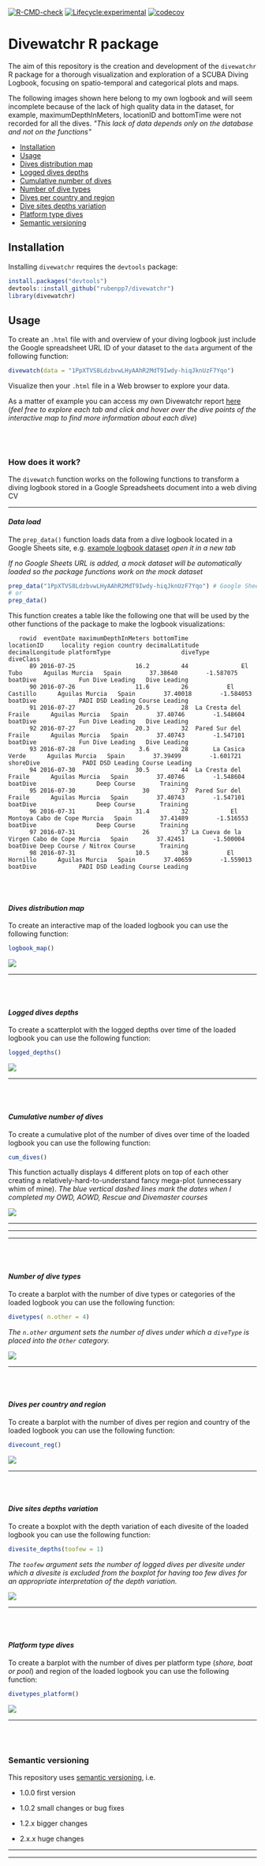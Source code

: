 <!-- badges: start -->
  [![R-CMD-check](https://github.com/rubenpp7/scuba_logbook/workflows/R-CMD-check/badge.svg)](https://github.com/rubenpp7/scuba_logbook/actions)
[![Lifecycle:experimental](https://img.shields.io/badge/lifecycle-experimental-orange.svg)](https://www.tidyverse.org/lifecycle/#experimental)
[![codecov](https://codecov.io/gh/rubenpp7/divewatchr/branch/master/graph/badge.svg?token=FR2D2ZZV2M)](https://codecov.io/gh/rubenpp7/divewatchr)
  <!-- badges: end -->
  
# Divewatchr R package

The aim of this repository is the creation and development of the `divewatchr` R package for a thorough visualization and exploration of a SCUBA Diving Logbook, focusing on  spatio-temporal and categorical plots and maps.


The following images shown here belong to my own logbook and will seem incomplete because of the lack of high quality data in the dataset, for example, maximumDepthInMeters, locationID and bottomTime were not recorded for all the dives. <i>"This lack of data depends only on the database and not on the functions"</i>


- [Installation](#installation)
- [Usage](#usage)
- [Dives distribution map](#dives-distribution-map)
- [Logged dives depths](#logged-dives-depths)
- [Cumulative number of dives](#cumulative-number-of-dives)
- [Number of dive types](#number-of-dive-types)
- [Dives per country and region](#dives-per-country-and-region)
- [Dive sites depths variation](#dive-sites-depths-variation)
- [Platform type dives](#platform-type-dives)
- [Semantic versioning](#semantic-versioning)


## Installation

Installing `divewatchr` requires the `devtools` package:

```r
install.packages("devtools")
devtools::install_github("rubenpp7/divewatchr")
library(divewatchr)
```  

## Usage

To create an `.html` file with and overview of your diving logbook just include the Google spreadsheet URL ID of your dataset to the `data` argument of the following function:
```r
divewatch(data = "1PpXTVS8LdzbvwLHyAAhR2MdT9Iwdy-hiqJknUzF7Yqo")
``` 
Visualize then your `.html` file in a Web browser to explore your data.

As a matter of example you can access my own Divewatchr report <a href="https://rubenpp7.github.io/" target="_blank">here</a> 
(<i>feel free to explore each tab and click and hover over the dive points of the interactive map to find more information about each dive</i>)

<br/><br/>

### How does it work?
The `divewatch` function works on the following functions to transform a diving logbook stored in a Google Spreadsheets document into a web diving CV

***

#### <i>Data load</i>
The `prep_data()` function loads data from a dive logbook located in a Google Sheets site, e.g. [example logbook dataset](https://docs.google.com/spreadsheets/d/1PpXTVS8LdzbvwLHyAAhR2MdT9Iwdy-hiqJknUzF7Yqo/edit#gid=1795885743) <i> open it in a new tab </i>

<i>If no Google Sheets URL is added, a mock dataset will be automatically loaded so the package functions work on the mock dataset</i>
```r
prep_data("1PpXTVS8LdzbvwLHyAAhR2MdT9Iwdy-hiqJknUzF7Yqo") # Google Sheets URL ID
# or
prep_data()
```
This function creates a table like the following one that will be used by the other functions of the package to make the logbook visualizations:

```
   rowid  eventDate maximumDepthInMeters bottomTime            locationID     locality region country decimalLatitude decimalLongitude platformType                    diveType      diveClass
      89 2016-07-25                 16.2         44               El Tubo      Aguilas Murcia   Spain        37.38640        -1.587075     boatDive            Fun Dive Leading   Dive Leading
      90 2016-07-26                 11.6         26           El Castillo      Aguilas Murcia   Spain        37.40018        -1.584053     boatDive            PADI DSD Leading Course Leading
      91 2016-07-27                 20.5         28  La Cresta del Fraile      Aguilas Murcia   Spain        37.40746        -1.548604     boatDive            Fun Dive Leading   Dive Leading
      92 2016-07-27                 20.3         32  Pared Sur del Fraile      Aguilas Murcia   Spain        37.40743        -1.547101     boatDive            Fun Dive Leading   Dive Leading
      93 2016-07-28                  3.6         28       La Casica Verde      Aguilas Murcia   Spain        37.39499        -1.601721    shoreDive            PADI DSD Leading Course Leading
      94 2016-07-30                 30.5         44  La Cresta del Fraile      Aguilas Murcia   Spain        37.40746        -1.548604     boatDive                 Deep Course       Training
      95 2016-07-30                   30         37  Pared Sur del Fraile      Aguilas Murcia   Spain        37.40743        -1.547101     boatDive                 Deep Course       Training
      96 2016-07-31                 31.4         32            El Montoya Cabo de Cope Murcia   Spain        37.41489        -1.516553     boatDive                 Deep Course       Training
      97 2016-07-31                   26         37 La Cueva de la Virgen Cabo de Cope Murcia   Spain        37.42451        -1.500004     boatDive Deep Course / Nitrox Course       Training
      98 2016-07-31                 10.5         38           El Hornillo      Aguilas Murcia   Spain        37.40659        -1.559013     boatDive            PADI DSD Leading Course Leading

```
<br/><br/>

#### <i>Dives distribution map</i>

To create an interactive map of the loaded logbook you can use the following function:
```r
logbook_map()

```

![](images/logbook_map2.png)

***
<br/><br/>

#### <i>Logged dives depths</i>

To create a scatterplot with the logged depths over time of the loaded logbook you can use the following function:

```r
logged_depths()

```
![](images/logged_depths.png)  

***
<br/><br/>

#### <i>Cumulative number of dives</i>

To create a cumulative plot of the number of dives over time of the loaded logbook you can use the following function:
```r
cum_dives()

```
This function actually displays 4 different plots on top of each other creating a relatively-hard-to-understand fancy mega-plot (unnecessary whim of mine).
<i> The blue vertical dashed lines mark the dates when I completed my OWD, AOWD, Rescue and Divemaster courses </i>


![](images/cum_dives.png)  

***
***  
***
<br/><br/>

#### <i>Number of dive types</i>

To create a barplot with the number of dive types or categories of the loaded logbook you can use the following function:

```r
divetypes( n.other = 4) 

```
<i>The `n.other` argument sets the number of dives under which a `diveType` is placed into the `Other` category.</i>

![](images/dive_types.png)

***
<br/><br/>

#### <i>Dives per country and region</i>

To create a barplot with the number of dives per region and country of the loaded logbook you can use the following function:
```r
divecount_reg()

```
![](images/divecount_reg.png)

***
<br/><br/>

#### <i>Dive sites depths variation</i>

To create a boxplot with the depth variation of each divesite of the loaded logbook you can use the following function:
```r
divesite_depths(toofew = 1)

```
<i>The `toofew` argument sets the number of logged dives per divesite under which a divesite is excluded from the boxplot for having too few dives for an appropriate interpretation of the depth variation.</i>

![](images/divesite_depths.png)

***
<br/><br/>

#### <i>Platform type dives</i>

To create a barplot with the number of dives per platform type (<i>shore, boat or pool</i>) and region of the loaded logbook you can use the following function:
```r
divetypes_platform()

```
![](images/platform_types.png)

***
<br/><br/>

###  Semantic versioning
This repository uses [semantic versioning](https://semver.org/), i.e. 

* 1.0.0 first version

* 1.0.2 small changes or bug fixes

* 1.2.x bigger changes

* 2.x.x huge changes

***  
***

<!-- ### Contact -->
<!-- * [Twitter](https://twitter.com/rubenperper) -->
<!-- * [Instagram](https://www.instagram.com/ruben.pperez/?hl=en) -->
